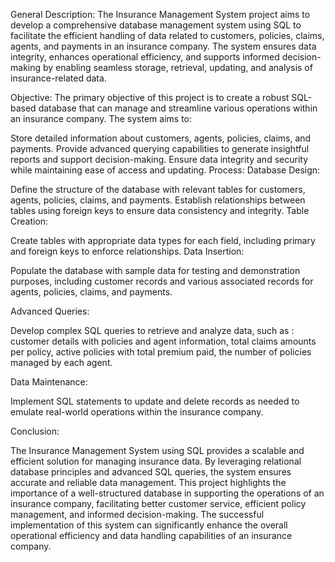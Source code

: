 General Description:
The Insurance Management System project aims to develop a comprehensive database management system using SQL to facilitate the efficient handling of data related to customers, policies, claims, agents, and payments in an insurance company. 
The system ensures data integrity, enhances operational efficiency, and supports informed decision-making by enabling seamless storage, retrieval, updating, and analysis of insurance-related data.

Objective:
The primary objective of this project is to create a robust SQL-based database that can manage and streamline various operations within an insurance company. 
The system aims to:

Store detailed information about customers, agents, policies, claims, and payments.
Provide advanced querying capabilities to generate insightful reports and support decision-making.
Ensure data integrity and security while maintaining ease of access and updating.
Process:
Database Design:

Define the structure of the database with relevant tables for customers, agents, policies, claims, and payments.
Establish relationships between tables using foreign keys to ensure data consistency and integrity.
Table Creation:

Create tables with appropriate data types for each field, including primary and foreign keys to enforce relationships.
Data Insertion:

Populate the database with sample data for testing and demonstration purposes, including  customer records and various associated records for agents, policies, claims, and payments.

Advanced Queries:

Develop complex SQL queries to retrieve and analyze data, such as :
customer details with policies and agent information, total claims amounts per policy,
active policies with total premium paid, 
 the number of policies managed by each agent.

Data Maintenance:

Implement SQL statements to update and delete records as needed to emulate real-world operations within the insurance company.

Conclusion:

The Insurance Management System using SQL provides a scalable and efficient solution for managing insurance data. 
By leveraging relational database principles and advanced SQL queries, the system ensures accurate and reliable data management. 
This project highlights the importance of a well-structured database in supporting the operations of an insurance company, 
facilitating better customer service, efficient policy management, and informed decision-making. 
The successful implementation of this system can significantly enhance the overall operational efficiency and data handling capabilities of an insurance company.

